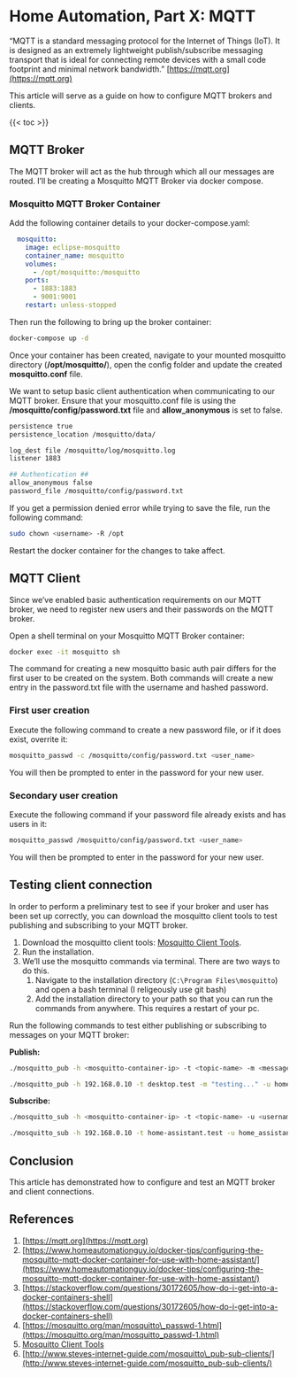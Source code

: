 # Home Automation, Part X: MQTT

“MQTT is a standard messaging protocol for the Internet of Things (IoT). It is designed as an extremely lightweight publish/subscribe messaging transport that is ideal for connecting remote devices with a small code footprint and minimal network bandwidth.” [https://mqtt.org](https://mqtt.org)

This article will serve as a guide on how to configure MQTT brokers and clients.

{{< toc >}}

## MQTT Broker

The MQTT broker will act as the hub through which all our messages are routed. I’ll be creating a Mosquitto MQTT Broker via docker compose.

### Mosquitto MQTT Broker Container

Add the following container details to your docker-compose.yaml:

```yaml
  mosquitto:
    image: eclipse-mosquitto
    container_name: mosquitto
    volumes:
      - /opt/mosquitto:/mosquitto
    ports:
      - 1883:1883
      - 9001:9001
    restart: unless-stopped
```

Then run the following to bring up the broker container:

```bash
docker-compose up -d
```

Once your container has been created, navigate to your mounted mosquitto directory (**/opt/mosquitto/**), open the config folder and update the created **mosquitto.conf** file.

We want to setup basic client authentication when communicating to our MQTT broker. Ensure that your mosquitto.conf file is using the **/mosquitto/config/password.txt** file and **allow\_anonymous** is set to false.

```bash
persistence true
persistence_location /mosquitto/data/

log_dest file /mosquitto/log/mosquitto.log
listener 1883

## Authentication ##
allow_anonymous false
password_file /mosquitto/config/password.txt
```

If you get a permission denied error while trying to save the file, run the following command:

```bash
sudo chown <username> -R /opt
```

Restart the docker container for the changes to take affect.

## MQTT Client

Since we’ve enabled basic authentication requirements on our MQTT broker, we need to register new users and their passwords on the MQTT broker.

Open a shell terminal on your Mosquitto MQTT Broker container:

```bash
docker exec -it mosquitto sh
```

The command for creating a new mosquitto basic auth pair differs for the first user to be created on the system. Both commands will create a new entry in the password.txt file with the username and hashed password.

### First user creation

Execute the following command to create a new password file, or if it does exist, overrite it:

```bash
mosquitto_passwd -c /mosquitto/config/password.txt <user_name>
```

You will then be prompted to enter in the password for your new user.

### Secondary user creation

Execute the following command if your password file already exists and has users in it:

```bash
mosquitto_passwd /mosquitto/config/password.txt <user_name>
```

You will then be prompted to enter in the password for your new user.

## Testing client connection

In order to perform a preliminary test to see if your broker and user has been set up correctly, you can download the mosquitto client tools to test publishing and subscribing to your MQTT broker.

1. Download the mosquitto client tools: [Mosquitto Client Tools](https://mosquitto.org/download/).
2. Run the installation.
3. We’ll use the mosquitto commands via terminal. There are two ways to do this.
    1. Navigate to the installation directory (`C:\Program Files\mosquitto`) and open a bash terminal (I religeously use git bash)
    2. Add the installation directory to your path so that you can run the commands from anywhere. This requires a restart of your pc.

Run the following commands to test either publishing or subscribing to messages on your MQTT broker:

**Publish:**

```bash
./mosquitto_pub -h <mosquitto-container-ip> -t <topic-name> -m <message> -u <username> -P <password>
```

```bash
./mosquitto_pub -h 192.168.0.10 -t desktop.test -m "testing..." -u home_assistant -P donvoranadmo
```

**Subscribe:**

```bash
./mosquitto_sub -h <mosquitto-container-ip> -t <topic-name> -u <username> -P <password>
```

```bash
./mosquitto_sub -h 192.168.0.10 -t home-assistant.test -u home_assistant -P donvoranadmo
```

## Conclusion

This article has demonstrated how to configure and test an MQTT broker and client connections.

## References

1. [https://mqtt.org](https://mqtt.org)
2. [https://www.homeautomationguy.io/docker-tips/configuring-the-mosquitto-mqtt-docker-container-for-use-with-home-assistant/](https://www.homeautomationguy.io/docker-tips/configuring-the-mosquitto-mqtt-docker-container-for-use-with-home-assistant/)
3. [https://stackoverflow.com/questions/30172605/how-do-i-get-into-a-docker-containers-shell](https://stackoverflow.com/questions/30172605/how-do-i-get-into-a-docker-containers-shell)
4. [https://mosquitto.org/man/mosquitto\_passwd-1.html](https://mosquitto.org/man/mosquitto_passwd-1.html)
5. [Mosquitto Client Tools](https://mosquitto.org/download/)
6. [http://www.steves-internet-guide.com/mosquitto\_pub-sub-clients/](http://www.steves-internet-guide.com/mosquitto_pub-sub-clients/)
